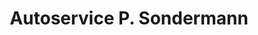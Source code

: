 ---
title: "Autoservice P. Sondermann"
url: /werdohl/autoservice-p-sondermann/
shop: Autowerkstatt
---